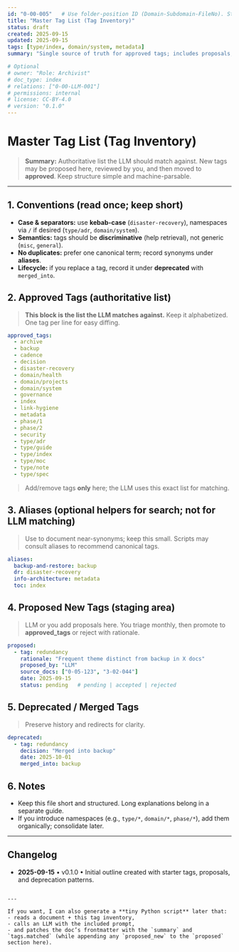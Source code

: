```yaml
---
id: "0-00-005"   # Use folder-position ID (Domain-Subdomain-FileNo). Stable even if title changes.
title: "Master Tag List (Tag Inventory)"
status: draft
created: 2025-09-15
updated: 2025-09-15
tags: [type/index, domain/system, metadata]
summary: "Single source of truth for approved tags; includes proposals, deprecations, and conventions."

# Optional
# owner: "Role: Archivist"
# doc_type: index
# relations: ["0-00-LLM-001"]
# permissions: internal
# license: CC-BY-4.0
# version: "0.1.0"
---
```


# Master Tag List (Tag Inventory)

> **Summary:** Authoritative list the LLM should match against. New tags may be proposed here, reviewed by you, and then moved to **approved**. Keep structure simple and machine-parsable.

---

## 1. Conventions (read once; keep short)
- **Case & separators:** use **kebab-case** (`disaster-recovery`), namespaces via `/` if desired (`type/adr`, `domain/system`).
- **Semantics:** tags should be **discriminative** (help retrieval), not generic (`misc`, `general`).
- **No duplicates:** prefer one canonical term; record synonyms under **aliases**.
- **Lifecycle:** if you replace a tag, record it under **deprecated** with `merged_into`.

## 2. Approved Tags (authoritative list)
> **This block is the list the LLM matches against.** Keep it alphabetized. One tag per line for easy diffing.

```yaml
approved_tags:
  - archive
  - backup
  - cadence
  - decision
  - disaster-recovery
  - domain/health
  - domain/projects
  - domain/system
  - governance
  - index
  - link-hygiene
  - metadata
  - phase/1
  - phase/2
  - security
  - type/adr
  - type/guide
  - type/index
  - type/moc
  - type/note
  - type/spec
````

> Add/remove tags **only** here; the LLM uses this exact list for matching.

## 3. Aliases (optional helpers for search; not for LLM matching)

> Use to document near-synonyms; keep this small. Scripts may consult aliases to recommend canonical tags.

```yaml
aliases:
  backup-and-restore: backup
  dr: disaster-recovery
  info-architecture: metadata
  toc: index
```

## 4. Proposed New Tags (staging area)

> LLM or you add proposals here. You triage monthly, then promote to **approved\_tags** or reject with rationale.

```yaml
proposed:
  - tag: redundancy
    rationale: "Frequent theme distinct from backup in X docs"
    proposed_by: "LLM"
    source_docs: ["0-05-123", "3-02-044"]
    date: 2025-09-15
    status: pending   # pending | accepted | rejected
```

## 5. Deprecated / Merged Tags

> Preserve history and redirects for clarity.

```yaml
deprecated:
  - tag: redundancy
    decision: "Merged into backup"
    date: 2025-10-01
    merged_into: backup
```

## 6. Notes

* Keep this file short and structured. Long explanations belong in a separate guide.
* If you introduce namespaces (e.g., `type/*`, `domain/*`, `phase/*`), add them organically; consolidate later.

---

## Changelog

* **2025-09-15** • v0.1.0 • Initial outline created with starter tags, proposals, and deprecation patterns.

```

---

If you want, I can also generate a **tiny Python script** later that:
- reads a document + this tag inventory,
- calls an LLM with the included prompt,
- and patches the doc’s frontmatter with the `summary` and `tags.matched` (while appending any `proposed_new` to the `proposed` section here).
```
